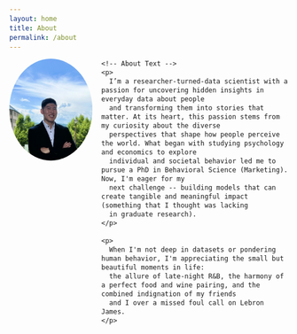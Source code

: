 ```yaml
---
layout: home
title: About
permalink: /about
---
```


<section class="about-content">
  <div class="about-container">
    <!-- Profile Image -->
    <img 
      src="../profile.jpg" 
      alt="Jeffrey Kang" 
      style="float: left; margin-right: 1rem; width: 150px; border-radius: 50%;"
    >
    
    <!-- About Text -->
    <p>
      I’m a researcher-turned-data scientist with a passion for uncovering hidden insights in everyday data about people 
      and transforming them into stories that matter. At its heart, this passion stems from my curiosity about the diverse 
      perspectives that shape how people perceive the world. What began with studying psychology and economics to explore 
      individual and societal behavior led me to pursue a PhD in Behavioral Science (Marketing). Now, I'm eager for my 
      next challenge -- building models that can create tangible and meaningful impact (something that I thought was lacking 
      in graduate research).
    </p>
    
    <p>
      When I'm not deep in datasets or pondering human behavior, I'm appreciating the small but beautiful moments in life: 
      the allure of late-night R&B, the harmony of a perfect food and wine pairing, and the combined indignation of my friends 
      and I over a missed foul call on Lebron James.
    </p>
  </div>
</section>

